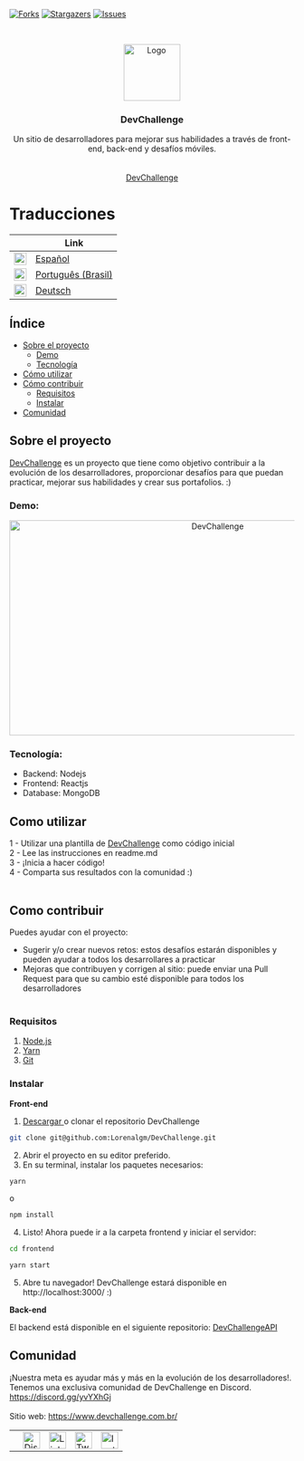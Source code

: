 [![Forks][forks-shield]][forks-url]
[![Stargazers][stars-shield]][stars-url]
[![Issues][issues-shield]][issues-url]

<br />
<p align="center">
    <a href="https://devchallenge.now.sh/">
    <img src="https://trello-attachments.s3.amazonaws.com/590fa896d2d25e50583de620/500x500/0bdcc819ea145cb0167619c6d00f2174/D.png" alt="Logo" width="100" height="100">
  </a>
  
  <h3 align="center">DevChallenge</h3>

  <p align="center">
    Un sitio de desarrolladores para mejorar sus habilidades a través de front-end, back-end y desafíos móviles.<br><br>
    <br />
     <a href="https://www.devchallenge.com.br/">DevChallenge</a>    
  </p>

# Traducciones

|                                                                                                                                                   | Link                               |
| ------------------------------------------------------------------------------------------------------------------------------------------------- | ---------------------------------- |
| <img alt="Español" title="Español" src="https://cdn.staticaly.com/gh/hjnilsson/country-flags/master/svg/es.svg" width="22">                       | [Español](./translations/README.es.md)        |
| <img alt="Português (Brasil)" title="Português (Brasil)" src="https://cdn.staticaly.com/gh/hjnilsson/country-flags/master/svg/br.svg" width="22"> | [Português (Brasil)](../README.md) |
| <img alt="Deutsch" title="Deutsch" src="https://cdn.staticaly.com/gh/hjnilsson/country-flags/master/svg/de.svg" width="22">                       | [Deutsch](./README.de.md)          |


## Índice

* [Sobre el proyecto](#sobre-el-proyecto)
  * [Demo](#demo)
  * [Tecnología](#tecnología)
* [Cómo utilizar](#como-utilizar)
* [Cómo contribuir](#como-contribuir)
  * [Requisitos](#requisitos)
  * [Instalar](#instalar)
* [Comunidad](#comunidad)

## Sobre el proyecto
<a href="https://www.devchallenge.com.br/" alt="DevChallenge">DevChallenge</a> es un proyecto que tiene como objetivo contribuir a la evolución de los desarrolladores, proporcionar desafíos para que puedan practicar, mejorar sus habilidades y crear sus portafolios. :)

### Demo:
<p align="center">
<img src="https://i.ibb.co/nLGdpF4/novosdesafioss.gif" alt="DevChallenge" width="720" height="380">
</p>

### Tecnología:
- Backend: Nodejs
- Frontend: Reactjs
- Database: MongoDB

## Como utilizar
1 - Utilizar una plantilla de <a href="https://devchallenge.now.sh/">DevChallenge</a> como código inicial<br>
2 - Lee las instrucciones en readme.md<br>
3 - ¡Inicia a hacer código!<br>
4 - Comparta sus resultados con la comunidad :)
<br><br>

## Como contribuir
Puedes ayudar con el proyecto:<br>
- Sugerir y/o crear nuevos retos: estos desafíos estarán disponibles y pueden ayudar a todos los desarrollares a practicar 
- Mejoras que contribuyen y corrigen al sitio: puede enviar una Pull Request para que su cambio esté disponible para todos los desarrolladores
<br><br>

### Requisitos
1. [Node.js](https://nodejs.org)
2. [Yarn](https://yarnpkg.com)
3. [Git](https://git-scm.com)

### Instalar

<b>Front-end</b>

1. <a target="_blank" href="https://github.com/Lorenalgm/DevChallenge/archive/master.zip">Descargar </a> o clonar el repositorio DevChallenge
```sh 
git clone git@github.com:Lorenalgm/DevChallenge.git
```
2. Abrir el proyecto en su editor preferido.
3. En su terminal, instalar los paquetes necesarios:
```sh 
yarn 
``` 
o 
```sh 
npm install 
```
4. Listo! Ahora puede ir a la carpeta frontend y iniciar el servidor:
```sh 
cd frontend
```
```sh 
yarn start
```
5. Abre tu navegador! DevChallenge estará disponible en http://localhost:3000/ :)


<b>Back-end</b>

El backend está disponible en el siguiente repositorio: <a href="https://github.com/Lorenalgm/DevChallengeAPI" alt="DevChallengeAPI">DevChallengeAPI</a>


## Comunidad
¡Nuestra meta es ayudar más y más en la evolución de los desarrolladores!. Tenemos una exclusiva comunidad de DevChallenge en Discord. https://discord.gg/yvYXhGj <br>
<br>
Sitio web: https://www.devchallenge.com.br/ <br>

<table style="border-color:transparent">
    <th>
        <td><a href="https://discord.gg/yvYXhGj"><img src="https://cdn3.iconfinder.com/data/icons/discord/64/discord_20-512.png" width="30px" height="30px" alt="Discord">      </a></td>
    <td><a href="https://www.linkedin.com/company/devchallenge/"><img src="https://image.flaticon.com/icons/svg/1384/1384014.svg" width="30px" height="30px"                alt="Linkedin"></a></td>
    <td><a href="https://twitter.com/dev_challenge"><img src="https://cdn3.iconfinder.com/data/icons/picons-social/57/43-twitter-512.png" width="30px" height="30px"        alt="Twitter"></a</td>
    <td><a href="https://www.instagram.com/devchallenge/"><img src="https://cdn4.iconfinder.com/data/icons/picons-social/57/38-instagram-3-512.png" width="30px"            height="30px" alt="Instagram"></a></td>
    </th>
</table>

[forks-shield]: https://img.shields.io/github/forks/Lorenalgm/DevChallenge.svg?style=flat-square
[forks-url]: https://github.com/Lorenalgm/DevChallenge/network/members
[stars-shield]: https://img.shields.io/github/stars/Lorenalgm/DevChallenge.svg?style=flat-square
[stars-url]: https://github.com/Lorenalgm/DevChallenge/stargazers
[issues-shield]: https://img.shields.io/github/issues/Lorenalgm/DevChallenge.svg?style=flat-square
[issues-url]: https://github.com/Lorenalgm/DevChallenge/issues
